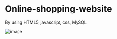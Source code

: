 # Online-shopping-website
By using HTML5, javascript, css, MySQL

![image](https://github.com/Xinyu-Zhang9943/Natum/blob/master/home.jpg)

